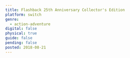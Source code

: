 ```yaml
---
title: Flashback 25th Anniversary Collector's Edition
platform: switch
genre:
  - action-adventure
digital: false
physical: true
guide: false
pending: false
posted: 2018-08-21
---
```

